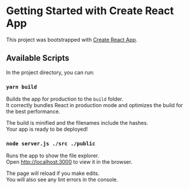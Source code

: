 # Getting Started with Create React App

This project was bootstrapped with [Create React App](https://github.com/facebook/create-react-app).

## Available Scripts

In the project directory, you can run:

### `yarn build`

Builds the app for production to the `build` folder.\
It correctly bundles React in production mode and optimizes the build for the best performance.

The build is minified and the filenames include the hashes.\
Your app is ready to be deployed!

### `node server.js ./src ./public`

Runs the app to show the file explorer.\
Open [http://localhost:3000](http://localhost:3000) to view it in the browser.

The page will reload if you make edits.\
You will also see any lint errors in the console.
